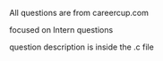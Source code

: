 All questions are from careercup.com

focused on Intern questions

question description is inside the .c file
